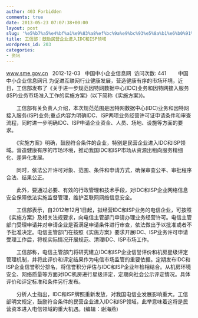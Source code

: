 ```yaml
---
author: 403 Forbidden
comments: true
date: 2013-05-23 07:07:38+00:00
layout: post
slug: '%e5%b7%a5%e4%bf%a1%e9%83%a8%ef%bc%9a%e9%bc%93%e5%8a%b1%e6%b0%91%e8%90%a5%e4%bc%81%e4%b8%9a%e8%bf%9b%e5%85%a5idc%e5%92%8cisp%e9%a2%86%e5%9f%9f'
title: 工信部：鼓励民营企业进入IDC和ISP领域
wordpress_id: 203
categories:
- 资讯
---
```

www.sme.gov.cn   2012-12-03   中国中小企业信息网  访问次数: 441
　　中国中小企业信息网讯 为促进互联网行业健康发展，营造健康有序的市场环境，近日，工信部发布了《关于进一步规范因特网数据中心(IDC)业务和因特网接入服务(ISP)业务市场准入工作的实施方案》(以下简称《实施方案》)。

　　工信部有关负责人介绍，本次规范范围是因特网数据中心(IDC)业务和因特网接入服务(ISP)业务;重点内容为明确IDC、ISP两项业务经营许可证申请条件和审查流程，同时进一步明确IDC、ISP申请企业资金、人员、场地、设施等方面的要求。

　　《实施方案》明确，鼓励符合条件的企业，特别是民营企业进入IDC和ISP领域。营造健康有序的市场环境，推动我国IDC和ISP市场从资源出租向服务精细化、差异化发展。

　　同时，依法公开许可对象、范围、条件和申请方式，确保审查公平、审批程序合法、结果公正。

　　此外，要通过必要、有效的行政管理和技术手段，对IDC和ISP企业网络信息安全保障依法实施监督管理，维护互联网网络信息安全。

　　工信部表示，自2012年12月1日起，拟经营IDC和ISP业务的电信企业，可按照《实施方案》及相关法规要求，向电信主管部门申请办理业务经营许可。电信主管部门受理申请并对申请企业是否满足申请条件进行审查，依法做出予以批准或者不予批准决定。电信主管部门在按照《实施方案》要求开展IDC、ISP业务许可申请受理工作后，将视实际情况开展规范、清理IDC、ISP市场工作。

　　工信部称，电信主管部门将研究建立IDC和ISP企业信誉评价和机房星级评定管理机制，并将此评价和评定结果作为电信市场监管的重要依据。定期发布IDC和ISP企业信誉积分排名，将信誉积分评估与IDC和ISP企业年检相结合。从机房环境安全、网络质量等方面对IDC机房进行星级评定，定期向社会公示评定情况。具体评价和评定标准和条件另行发布。

　　分析人士指出，IDC和ISP牌照重新发放，对我国电信业发展影响重大。工信部明文规定，鼓励符合条件的民营企业进入IDC和ISP领域，此举意味着这将是民营资本进入电信领域的重大机遇。(编辑：谢海燕)
